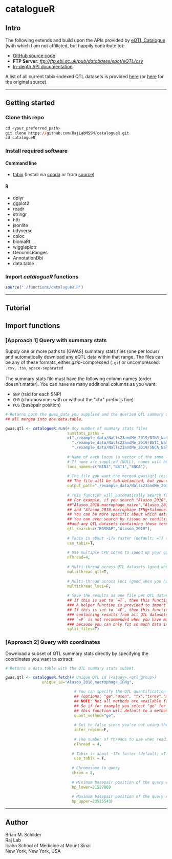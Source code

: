 # catalogueR

## Intro    

The following extends and build upon the APIs provided by [eQTL Catalogue](https://www.ebi.ac.uk/eqtl/) (with which I am not affiliated, but happily contribute to):  
- [GitHub source code](https://github.com/eQTL-Catalogue/eQTL-Catalogue-resources)  
- **FTP Server**: *ftp://ftp.ebi.ac.uk/pub/databases/spot/eQTL/csv*  
- [In-depth API documentation](https://www.ebi.ac.uk/eqtl/api-docs/)  

A list of all current tabix-indexed QTL datasets is provided [here](https://github.com/RajLabMSSM/catalogueR/blob/master/resources/eQTLcatalogue_tabix_ftp_paths.tsv) (or [here](https://github.com/eQTL-Catalogue/eQTL-Catalogue-resources/blob/master/tabix/tabix_ftp_paths.tsv) for the original source).  


<hr>  

## Getting started  

### Clone this repo  

```r
cd <your_preferred_path>   
git clone https://github.com/RajLabMSSM/catalogueR.git  
cd catalogueR
```

### Install required software

#### Command line 
- [tabix](http://www.htslib.org/doc/tabix.html) (Install via [conda](https://anaconda.org/bioconda/tabix) or from [source](http://www.htslib.org/download/))  

#### R  
- dplyr  
- ggplot2  
- readr  
- stringr  
- httr  
- jsonlite  
- tidyverse  
- coloc  
- biomaRt
- wiggleplotr  
- GenomicRanges  
- AnnotationDbi   
- data.table  
  
### Import *catalogueR* functions  

```r
source("./functions/catalogueR.R")
```  

<hr>  

## Tutorial

## Import functions


### [Approach 1] Query with summary stats  

Supply one or more paths to [GWAS] summary stats files (one per locus) and automatically download any eQTL data within that range. The files can be any of these formats, either *gzip*-compressed (`.gz`) or uncompressed: `.csv`, `.tsv`, `space-separated`  
<br>
The summary stats file must have the following column names (order doesn't matter). You can have as many additional columns as you want:  
  - `SNP` (rsid for each SNP)
  - `CHR` (chromosome; with or without the "chr" prefix is fine)
  - `POS` (basepair position)

```r
# Returns both the gwas_data you supplied and the queried QTL summary stats, 
## all merged into one data.table.  

gwas.qtl <- catalogueR.run(# Any number of summary stats files
                           sumstats_paths =
                           c("./example_data/Nalls23andMe_2019/BIN3_Nalls23andMe_2019_subset.tsv.gz",
                             "./example_data/Nalls23andMe_2019/BST1_Nalls23andMe_2019_subset.tsv.gz",
                             "./example_data/Nalls23andMe_2019/SNCA_Nalls23andMe_2019_subset.tsv.gz"),
                           
                           # Name of each locus (a vector of the same length as the sumstats_paths)  
                           # If none are supplied (NULL), names will be assigned based on the chromosomal coordinates.
                           loci_names=c("BIN3","BST1","SNCA"),
                           
                           # The file you want the merged gwas/qtl results to be saved in.
                           ## The file will be tab-delimited, but you can choose to leave it uncompressed by removing the '.gz' at the end of the path here.
                           output_path="./example_data/Nalls23andMe_2019/eQTL_Catalogue.tsv.gz",
                           
                           # This function will automatically search for any datasets that match your criterion.
                           ## For example, if you search "Alasoo_2018", it will query the datasets
                           ##"Alasoo_2018.macrophage_naive","Alasoo_2018.macrophage_IFNg",Alasoo_2018.macrophage_Salmonella", 
                           ## and "Alasoo_2018.macrophage_IFNg+Salmonella").
                           ## You can be more specific about which datasets you want to include, for example by searching: "Alasoo_2018.macrophage_IFNg".
                           ## You can even search by tissue or condition type (e.g.c("blood","brain")) 
                           ##and any QTL datasets containing those terms will be quried too.
                           qtl_search=c("ROSMAP","Alasoo_2018"),
                           
                           # Tabix is about ~17x faster (default; =T) than the REST API (=F).
                           use_tabix=T,
                           
                           # Use multiple CPU cores to speed up your queries
                           nThread=4, 
                           
                           # Multi-thread across QTL datasets (good when you're querying lots of QTL datasets.)
                           multithread_qtl=T,
                           
                           # Multi-thread across loci (good when you have lots of gwas loci)
                           multithread_loci=F,
                           
                           # Save the results as one file per QTL dataset (with all loci within each file).
                           ## If this is set to `=T`, then this function will return the list of paths where these files were saved.
                           ### A helper function is provided to import and merge them back together in R.
                           ## If this is set to `=F`, then this function will instead return one big merged data.table
                           ### containing results from all QTL datasets and all loci. 
                           ### `=F` is not recommended when you have many large loci and/or many QTL datasets, 
                           ### because you can only fit so much data into memory.
                           split_files=T)
```


### [Approach 2] Query with coordinates  

Download a subset of QTL summary stats directly by specifying the coordinates you want to extract:  
 
```r
# Returns a data.table with the QTL summary stats subset.  

gwas.qtl <- catalogueR.fetch(# Unique QTL id (<study>.<qtl_group>)
				unique_id="Alasoo_2018.macrophage_IFNg",

                              # You can specify the QTL quantification method you want to use.
                              ## (options: "ge","exon", "tx","txrev","microarray")
                              ## NOTE: Not all methods are available for all datasets. 
                              ## So if for example you select "ge" for a microarray dataset,   
                              ## this function will default to a method that is available for that dataset (i.e. "microarray")
                              quant_method="ge",
                              
                              # Set to false since you're not using the gwas_data to infer coordinates.
                              infer_region=F, 
                              
                              # The number of threads to use when reading in the QTL data subset
                              nThread = 4,
                               
                             # Tabix is about ~17x faster (default; =T) than the REST API (=F).
                              use_tabix = T,
                              
                             # Chromosome to query
                             chrom = 8,
                             
                             # Minimum basepair position of the query window
                             bp_lower=21527069
                             
                             # Maximum basepair position of the query window
                             bp_upper=23525543)
```

<hr>

## Author  

Brian M. Schilder  
Raj Lab  
Icahn School of Medicine at Mount Sinai  
New York, New York, USA  
